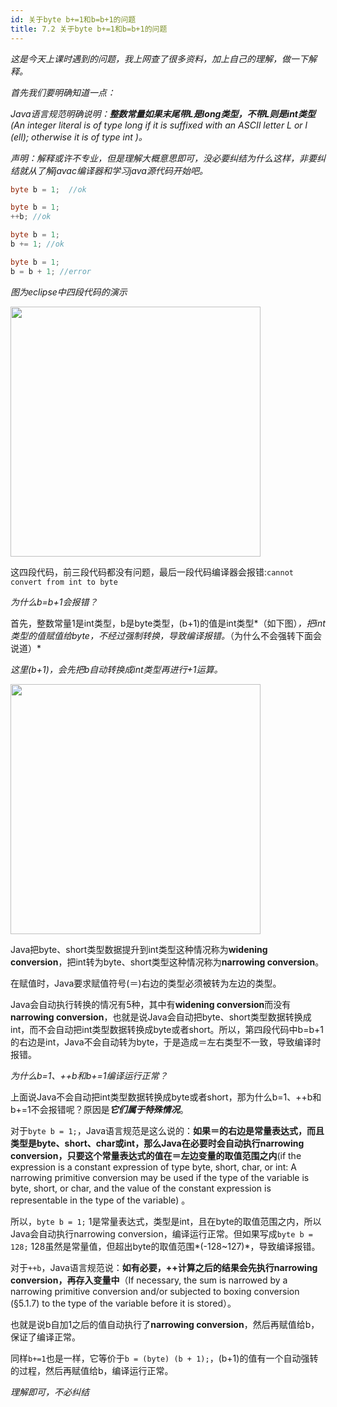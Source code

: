 ```yaml
---
id: 关于byte b+=1和b=b+1的问题
title: 7.2 关于byte b+=1和b=b+1的问题
---
```


*这是今天上课时遇到的问题，我上网查了很多资料，加上自己的理解，做一下解释。*

*首先我们要明确知道一点：*

*Java语言规范明确说明：**整数常量如果末尾带L是long类型，不带L则是int类型**(An integer literal is of type long if it is suffixed with an ASCII letter L or l (ell); otherwise it is of type int )。*

*声明：解释或许不专业，但是理解大概意思即可，没必要纠结为什么这样，非要纠结就从了解javac编译器和学习java源代码开始吧。*



```java
byte b = 1;  //ok
```

```java
byte b = 1;
++b; //ok
```

```java
byte b = 1;
b += 1; //ok
```

```java
byte b = 1;
b = b + 1; //error
```

*图为eclipse中四段代码的演示*

<img src="https://upyun.shiguangping.com/imgs/20200423002624.png" width="400px"/>

这四段代码，前三段代码都没有问题，最后一段代码编译器会报错:`cannot convert from int to byte`

*为什么b=b+1会报错？*

首先，整数常量1是int类型，b是byte类型，(b+1)的值是int类型*（如下图）*，把int类型的值赋值给byte，不经过强制转换，导致编译报错。*（为什么不会强转下面会说道）*

*这里(b+1)，会先把b自动转换成int类型再进行+1运算。*

<img src="https://upyun.shiguangping.com/imgs/20200422232930.png" width="400px"/>

Java把byte、short类型数据提升到int类型这种情况称为**widening conversion**，把int转为byte、short类型这种情况称为**narrowing conversion**。

在赋值时，Java要求赋值符号(＝)右边的类型必须被转为左边的类型。

Java会自动执行转换的情况有5种，其中有**widening conversion**而没有**narrowing conversion**，也就是说Java会自动把byte、short类型数据转换成int，而不会自动把int类型数据转换成byte或者short。所以，第四段代码中b=b+1的右边是int，Java不会自动转为byte，于是造成＝左右类型不一致，导致编译时报错。



*为什么b=1、++b和b+=1编译运行正常？*

上面说Java不会自动把int类型数据转换成byte或者short，那为什么b=1、++b和b+=1不会报错呢？原因是***它们属于特殊情况***。

对于`byte b = 1;`，Java语言规范是这么说的：**如果＝的右边是常量表达式，而且类型是byte、short、char或int，那么Java在必要时会自动执行narrowing conversion，只要这个常量表达式的值在＝左边变量的取值范围之内**(if the expression is a constant expression of type byte, short, char, or int: A narrowing primitive conversion may be used if the type of the variable is byte, short, or char, and the value of the constant expression is representable in the type of the variable) 。

所以，`byte b = 1;` 1是常量表达式，类型是int，且在byte的取值范围之内，所以Java会自动执行narrowing conversion，编译运行正常。但如果写成`byte b = 128;` 128虽然是常量值，但超出byte的取值范围*(-128~127)*，导致编译报错。

对于`++b`，Java语言规范说：**如有必要，++计算之后的结果会先执行narrowing conversion，再存入变量中**（If necessary, the sum is narrowed by a narrowing primitive conversion and/or subjected to boxing conversion (§5.1.7) to the type of the variable before it is stored）。

也就是说b自加1之后的值自动执行了**narrowing conversion**，然后再赋值给b，保证了编译正常。

同样`b+=1`也是一样，它等价于`b = (byte) (b + 1);`，(b+1)的值有一个自动强转的过程，然后再赋值给b，编译运行正常。



*理解即可，不必纠结*

